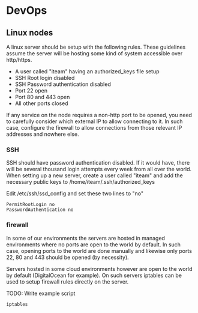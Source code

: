 # DevOps

## Linux nodes

A linux server should be setup with the following rules. These guidelines assume the server will be hosting some kind of system accessible over http/https.

 - A user called "iteam" having an authorized_keys file setup
 - SSH Root login disabled
 - SSH Password authentication disabled
 - Port 22 open
 - Port 80 and 443 open
 - All other ports closed

If any service on the node requires a non-http port to be opened, you need to carefully consider which external IP to allow connecting to it. In such case, configure the firewall to allow connections from those relevant IP addresses and nowhere else.

### SSH

SSH should have password authentication disabled. If it would have, there will be several thousand login attempts every week from all over the world. When setting up a new server, create a user called "iteam" and add the necessary public keys to /home/iteam/.ssh/authorized_keys

Edit /etc/ssh/ssd_config and set these two lines to "no"
```
PermitRootLogin no
PasswordAuthentication no
```

### firewall

In some of our environments the servers are hosted in managed environments where no ports are open to the world by default. In such case, opening ports to the world are done manually and likewise only ports 22, 80 and 443 should be opened (by necessity).

Servers hosted in some cloud environments however are open to the world by default (DigitalOcean for example). On such servers iptables can be used to setup firewall rules directly on the server.


TODO: Write example script
```
iptables
```